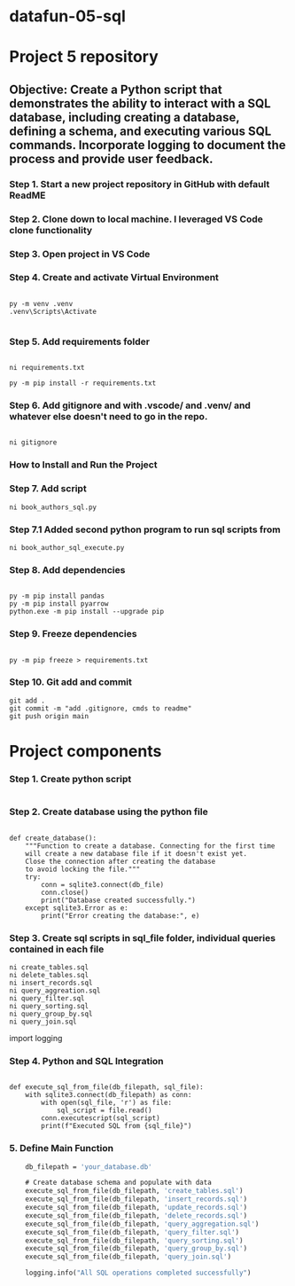 # datafun-05-sql
# Project 5 repository
## Objective: Create a Python script that demonstrates the ability to interact with a SQL database, including creating a database, defining a schema, and executing various SQL commands. Incorporate logging to document the process and provide user feedback.

### Step 1. Start a new project repository in GitHub with default ReadME

### Step 2.  Clone down to local machine. I leveraged VS Code clone functionality

### Step 3. Open project in VS Code 

### Step 4. Create and activate Virtual Environment

```shell

py -m venv .venv
.venv\Scripts\Activate


```

### Step 5. Add requirements folder

```shell

ni requirements.txt

py -m pip install -r requirements.txt
```

### Step 6. Add gitignore and  with .vscode/ and .venv/ and whatever else doesn't need to go in the repo.

```shell

ni gitignore
```
### How to Install and Run the Project

### Step 7. Add script

```shell
ni book_authors_sql.py
```

### Step 7.1 Added second python program to run sql scripts from
```shell
ni book_author_sql_execute.py
```

### Step 8. Add dependencies

```shell

py -m pip install pandas
py -m pip install pyarrow
python.exe -m pip install --upgrade pip

```

### Step 9. Freeze dependencies

```shell

py -m pip freeze > requirements.txt
```

### Step 10. Git add and commit 

```shell
git add .
git commit -m "add .gitignore, cmds to readme"
git push origin main
```
# Project components

### Step 1. Create python script 
```ni books_authors_sql.py
```
### Step 2. Create database using the python file
```db_file = pathlib.Path("project.db")

def create_database():
    """Function to create a database. Connecting for the first time
    will create a new database file if it doesn't exist yet.
    Close the connection after creating the database
    to avoid locking the file."""
    try:
        conn = sqlite3.connect(db_file)
        conn.close()
        print("Database created successfully.")
    except sqlite3.Error as e:
        print("Error creating the database:", e)
```

### Step 3. Create sql scripts in sql_file folder, individual queries contained in each file

```shell
ni create_tables.sql
ni delete_tables.sql
ni insert_records.sql
ni query_aggreation.sql
ni query_filter.sql
ni query_sorting.sql
ni query_group_by.sql
ni query_join.sql
```
import logging

### Step 4. Python and SQL Integration
```import sqlite3

def execute_sql_from_file(db_filepath, sql_file):
    with sqlite3.connect(db_filepath) as conn:
        with open(sql_file, 'r') as file:
            sql_script = file.read()
        conn.executescript(sql_script)
        print(f"Executed SQL from {sql_file}")
```

### 5. Define Main Function
```def main():
    db_filepath = 'your_database.db'

    # Create database schema and populate with data
    execute_sql_from_file(db_filepath, 'create_tables.sql')
    execute_sql_from_file(db_filepath, 'insert_records.sql')
    execute_sql_from_file(db_filepath, 'update_records.sql')
    execute_sql_from_file(db_filepath, 'delete_records.sql')
    execute_sql_from_file(db_filepath, 'query_aggregation.sql')
    execute_sql_from_file(db_filepath, 'query_filter.sql')
    execute_sql_from_file(db_filepath, 'query_sorting.sql')
    execute_sql_from_file(db_filepath, 'query_group_by.sql')
    execute_sql_from_file(db_filepath, 'query_join.sql')

    logging.info("All SQL operations completed successfully")
```


